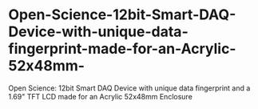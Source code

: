 # Open-Science-12bit-Smart-DAQ-Device-with-unique-data-fingerprint-made-for-an-Acrylic-52x48mm-
Open Science: 12bit Smart DAQ Device with unique data fingerprint and a 1.69" TFT LCD made for an Acrylic 52x48mm  Enclosure
